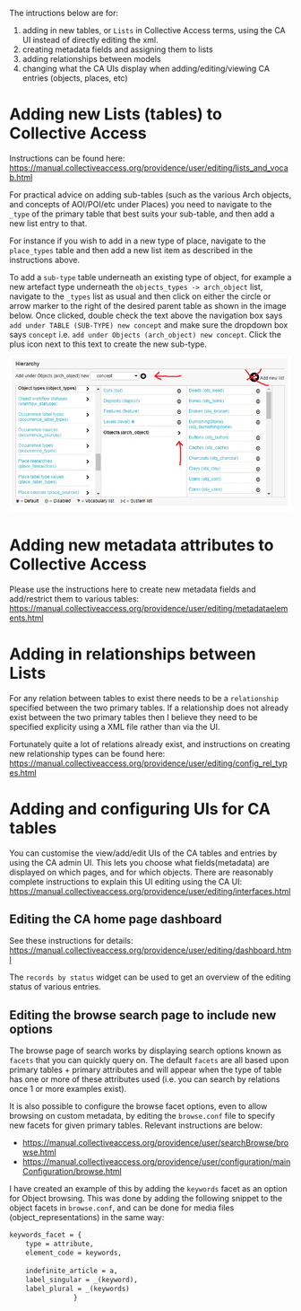 The intructions below are for:

1) adding in new tables, or `Lists` in Collective Access terms, using the CA UI instead of directly editing the xml.
2) creating metadata fields and assigning them to lists
3) adding relationships between models
4) changing what the CA UIs display when adding/editing/viewing CA entries (objects, places, etc)

# Adding new Lists (tables) to Collective Access

Instructions can be found here: https://manual.collectiveaccess.org/providence/user/editing/lists_and_vocab.html

For practical advice on adding sub-tables (such as the various Arch objects, and concepts of AOI/POI/etc under Places)
you need to navigate to the `_type` of the primary table that best suits your sub-table, and then add a new list entry 
to that. 

For instance if you wish to add in a new type of place, navigate to the `place_types` table and then add a new list
item as described in the instructions above.

To add a `sub-type` table underneath an existing type of object, for example a new artefact type underneath the `objects_types -> arch_object` list, navigate to the `_types` list as usual and then click on either the circle or arrow marker to the right of the desired parent table as shown in the image below. Once clicked, double check the text above the navigation box says `add under TABLE (SUB-TYPE) new concept` and make sure the dropdown box says `concept` i.e. `add under Objects (arch_object) new concept`. Click the plus icon next to this text to create the new sub-type.

![image info](./images/sub_type_expand.png)

# Adding new metadata attributes to Collective Access

Please use the instructions here to create new metadata fields and add/restrict them to various tables: https://manual.collectiveaccess.org/providence/user/editing/metadataelements.html


# Adding in relationships between Lists

For any relation between tables to exist there needs to be a `relationship` specified between the two primary tables. If a relationship does not already exist between the two primary tables then I believe they need to be specified explicity using a XML file rather than via the UI.

Fortunately quite a lot of relations already exist, and instructions on creating new relationship types can be found here: https://manual.collectiveaccess.org/providence/user/editing/config_rel_types.html


# Adding and configuring UIs for CA tables

You can customise the view/add/edit UIs of the CA tables and entries by using the CA admin UI. This lets you choose what fields(metadata) are displayed on which pages, and for which objects. There are reasonably complete instructions to explain this UI editing using the CA UI: https://manual.collectiveaccess.org/providence/user/editing/interfaces.html



## Editing the CA home page dashboard

See these instructions for details: https://manual.collectiveaccess.org/providence/user/editing/dashboard.html

The `records by status` widget can be used to get an overview of the editing status of various entries.


## Editing the browse search page to include new options

The browse page of search works by displaying search options known as `facets` that you can quickly query on. The default `facets` are all based upon primary tables + primary attributes and will appear when the type of table has one or more of these attributes used (i.e. you can search by relations once 1 or more examples exist).

It is also possible to configure the browse facet options, even to allow browsing on custom metadata, by editing the `browse.conf` file to specify new facets for given primary tables. Relevant instructions are below:

* https://manual.collectiveaccess.org/providence/user/searchBrowse/browse.html
* https://manual.collectiveaccess.org/providence/user/configuration/mainConfiguration/browse.html

I have created an example of this by adding the `keywords` facet as an option for Object browsing. This was done by adding the following snippet to the object facets in `browse.conf`, and can be done for media files (object_representations) in the same way:

```
keywords_facet = {
    type = attribute,
    element_code = keywords,

    indefinite_article = a,
    label_singular = _(keyword),
    label_plural = _(keywords)
                }
```